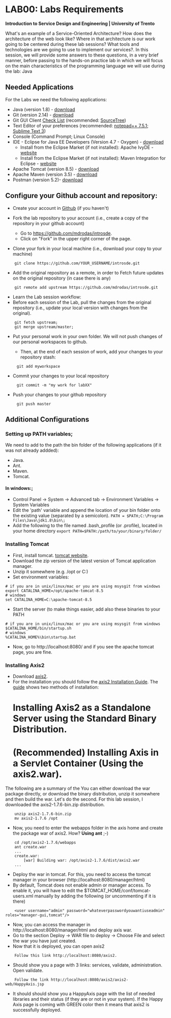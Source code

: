 # LAB00: Labs Requirements

**Introduction to Service Design and Engineering | University of Trento**

What's an example of a Service-Oriented Architecture? How does the architecture of the web look like? Where in that architecture is our work going to be centered during these lab sessions? What tools and technologies are we going to use to implement our services?.&nbsp;In this session, we will provide some answers to these questions, in a very brief manner, before passing to the hands-on practice lab in which we will focus on&nbsp;the main characteristics of the programming language we will use during the lab:&nbsp;Java&nbsp;&nbsp;


## **Needed Applications**

For the Labs we need the following applications:
* Java (version 1.8) - [download][1]
* Git (version 2.14) - [download][2]
* Git GUI Client [Check List][3] (recommended: [SourceTree][4])
* Text Editor of your preferences (recommended: [notepad++ 7.5.1][5];  [Sublime Text 3][6])
* Console (Command Prompt; Linux Console)
* IDE - Eclipse for Java EE Developers (Version 4.7 - Oxygen) - [download][7]
    * Install from the Eclipse Market (if not installed): Apache IvyDE - [website][8]
    * Install from the Eclipse Market (if not installed): Maven Integration for Eclipse - [website][9]
* Apache Tomcat (version 8.5) - [download][10]
* Apache Maven (version 3.5) - [download][11]
* Postman (version 5.2)- [download][12]

## Configure your Github account and repository:

* Create your account in [Github][13] (if you haven't)
* Fork the lab repository to your account (i.e., create a copy of the repository in your github account)
    * Go to https://github.com/mdrodas/introsde.
    * Click on "Fork" in the upper right corner of the page.
    
* Clone your fork in your local machine (i.e., download your copy to your machine)

```
    git clone https://github.com/YOUR_USERNAME/introsde.git
```
* Add the original repository as a remote, in order to Fetch future updates on the original repository (in case there is any)

```
    git remote add upstream https://github.com/mdrodas/introsde.git
```
* Learn the Lab session workflow:
* Before each session of the Lab, pull the changes from the original repository (i.e., update your local version with changes from the original).

```
    git fetch upstream; 
    git merge upstream/master;
```

* Put your personal work in your own folder. We will not push changes of our personal workspaces to github.

   * Then, at the end of each session of work, add your changes to your repository stash:

```
     git add myworkspace
```
   * Commit your changes to your local repository

```
     git commit -m "my work for labXX"

```
   * Push your changes to your github repository

```
     git push master
```

## Additional Configurations

### Setting up PATH variables;

We need to add to the path the bin folder of the following applications (if it was not already addded):
* Java.
* Ant.
* Maven.
* Tomcat.

#### In windows:;

* Control Panel -&gt; System -&gt; Advanced tab -&gt; Environment Variables -&gt; System Variables
* Edit the 'path' variable and append the location of your bin folder onto the existing value (separated by a semicolon).
```PATH = $PATH;C:\Program Files\Java\jdk1.8\bin\;```
* Add the following to the file named .bash_profile (or .profile), located in your home directory
```export PATH=$PATH:/path/to/your/binary/folder/```

### Installing Tomcat 
* First, install tomcat. [tomcat website][10]. 
* Download the zip version of the latest version of Tomcat application manager. 
* Unzip it somewhere (e.g. /opt or C:\) 
* Set environment variables: 
``` 
# if you are in unix/linux/mac or you are using msysgit from windows
export CATALINA_HOME=/opt/apache-tomcat-8.5
# windows
set CATALINA_HOME=C:\apache-tomcat-8.5
```
* Start the server (to make things easier, add also these binaries to your PATH
```
# if you are in unix/linux/mac or you are using msysgit from windows
$CATALINA_HOME/bin/startup.sh
# windows
%CATALINA_HOME%\bin\startup.bat
```
* Now, go to http://localhost:8080/ and if you see the apache tomcat page, you are fine.

### Installing Axis2
 
* Download [axis2][14]. 
* For the installation you should follow the [axis2 Installation Guide][15]. The [guide][15] shows two methods of installation:
	# Installing Axis2 as a Standalone Server using the Standard Binary Distribution.
	# (Recommended) Installing Axis in a Servlet Container (Using the axis2.war).
	
The following are a summary of the You can either download the war package directly, or download the binary distribution, unzip it somewhere and then build the war. Let's do the second. For this lab session, I downloaded the axis2-1.7.6-bin.zip distribution. 
```
    unzip axis2-1.7.6-bin.zip  
    mv axis2-1.7.6 /opt
```

* Now, you need to enter the webapps folder in the axis home and create the package war of axis2. How? **Using ant** ;-)
```
    cd /opt/axis2-1.7.6/webapps
    ant create.war
    ...
    create.war:
        [war] Building war: /opt/axis2-1.7.6/dist/axis2.war
    ...
```
* Deploy the war in tomcat. For this, you need to access the tomcat manager in your browser (http://localhost:8080/manager/html) 
* By default, Tomcat does not enable admin or manager access. To enable it, you will have to edit the $TOMCAT_HOME/conf/tomcat-users.xml manually by adding the following (or uncommenting if it is there)
```
    <user username="admin" password="whateverpasswordyouwantiuseadmin" roles="manager-gui,tomcat"/>
```
* Now, you can access the manager in  http://localhost:8080/manager/html and deploy axis war. 
* Go to the section Deploy -> WAR file to deploy -> Choose File and select the war you have just created.  
* Now that it is deployed, you can open axis2 
```
    Follow this link http://localhost:8080/axis2. 
```

* Should show you a page with 3 links: services, validate, administration. Open validate. 
```
    Follow the link http://localhost:8080/axis2/axis2-web/HappyAxis.jsp
```

* It should should show you a HappyAxis page with the list of needed libraries and their status (if they are or not in your system).  If the Happy Axis page is coming with GREEN color then it means that axis2 is successfully deployed.



[1]: http://www.oracle.com/technetwork/java/javase/downloads/jdk8-downloads-2133151.html
[2]: https://git-scm.com/downloads
[3]: https://git-scm.com/downloads/guis
[4]: https://www.sourcetreeapp.com/
[5]: https://notepad-plus-plus.org/download/v7.5.1.html
[6]: https://www.sublimetext.com/3
[7]: http://www.eclipse.org/downloads/eclipse-packages/
[8]: http://marketplace.eclipse.org/content/apache-ivyde%E2%84%A2
[9]: http://marketplace.eclipse.org/content/maven-integration-eclipse-luna
[10]: https://tomcat.apache.org/download-80.cgi
[11]: https://maven.apache.org/download.cgi
[12]: https://www.getpostman.com/
[13]: http://github.com
[14]: http://axis.apache.org/axis2/java/core/download.html
[15]: http://axis.apache.org/axis2/java/core/docs/installationguide.html